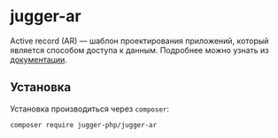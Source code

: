 # jugger-ar

Active record (AR) — шаблон проектирования приложений, который является способом доступа к данным. Подробнее можно узнать из [документации](docs/README.md).

## Установка

Установка производиться через `composer`:
```
composer require jugger-php/jugger-ar
```
